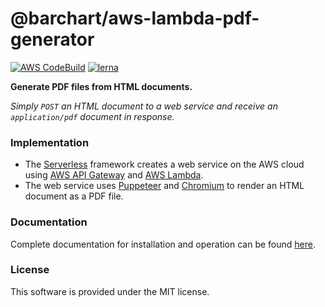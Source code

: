# @barchart/aws-lambda-pdf-generator

[![AWS CodeBuild](https://codebuild.us-east-1.amazonaws.com/badges?uuid=eyJlbmNyeXB0ZWREYXRhIjoiTmtsZEw3M2l3cktxd3crQTJpMVVRbEUzU1dOMFBodFU0MlhaNUFZaC9kVzBIN1FYUXVVZFFUK29vcU5tazJyckNtVFFxL3BoSEdYMEk3V3dUOEhNUFhNPSIsIml2UGFyYW1ldGVyU3BlYyI6Ik84YnJJU1NUZDMvR3VLaXYiLCJtYXRlcmlhbFNldFNlcmlhbCI6MX0%3D&branch=master)](https://github.com/barchart/aws-lambda-pdf-generator)
[![lerna](https://img.shields.io/badge/maintained%20with-lerna-cc00ff.svg)](https://lerna.js.org/)

**Generate PDF files from HTML documents.**

_Simply ```POST``` an HTML document to a web service and receive an ```application/pdf``` document in response._

### Implementation

* The [Serverless](https://www.serverless.com/) framework creates a web service on the AWS cloud using [AWS API Gateway](https://aws.amazon.com/api-gateway/) and [AWS Lambda](https://aws.amazon.com/lambda/).
* The web service uses [Puppeteer](https://github.com/puppeteer/puppeteer) and [Chromium](https://github.com/alixaxel/chrome-aws-lambda) to render an HTML document as a PDF file.

### Documentation

Complete documentation for installation and operation can be found [here](https://barchart.github.io/aws-lambda-pdf-generator/#/).

### License

This software is provided under the MIT license.
